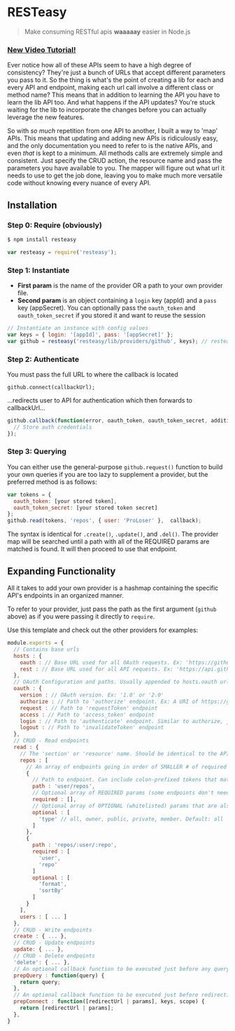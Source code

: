 # RESTeasy
> Make consuming RESTful apis **waaaaay** easier in Node.js

### [New Video Tutorial!](https://vimeo.com/proloser/resteasy)

Ever notice how all of these APIs seem to have a high degree of consistency? They're just a bunch of URLs that accept different parameters you pass to it. So the thing is what's the point of creating a lib for each and every API and endpoint, making each url call involve a different class or method name? This means that in addition to learning the API you have to learn the lib API too. And what happens if the API updates? You're stuck waiting for the lib to incorporate the changes before you can actually leverage the new features.

So with _so much_ repetition from one API to another, I built a way to 'map' APIs. This means that updating and adding new APIs is ridiculously easy, and the only documentation you need to refer to is the native APIs, and even _that_ is kept to a minimum. All methods calls are extremely simple and consistent. Just specify the CRUD action, the resource name and pass the parameters you have available to you. The mapper will figure out what url it needs to use to get the job done, leaving you to make much more versatile code without knowing every nuance of every API.

## Installation

### Step 0: Require (obviously)

```bash
$ npm install resteasy
```

```javascript
var resteasy = require('resteasy');
```

### Step 1: Instantiate

* __First param__ is the name of the provider OR a path to your own provider file.
* __Second param__ is an object containing a `login` key (appId) and a `pass` key (appSecret). You can optionally pass the `oauth_token` and `oauth_token_secret` if you stored it and want to reuse the session

```javascript
// Instantiate an instance with config values
var keys = { login: '[appId]', pass: '[appSecret]' };
var github = resteasy('resteasy/lib/providers/github', keys); // resteasy('./providers/myprovider', ...); 
```

### Step 2: Authenticate

You must pass the full URL to where the callback is located

```
github.connect(callbackUrl);
```

...redirects user to API for authentication which then forwards to callbackUrl...

```javascript
github.callback(function(error, oauth_token, oauth_token_secret, additionalParameters){
  // Store auth credentials
});
```

### Step 3: Querying

You can either use the general-purpose `github.request()` function to build your own queries if you are too lazy to 
supplement a provider, but the preferred method is as follows:

```javascript
var tokens = {
  oauth_token: [your stored token],
  oauth_token_secret: [your stored token secret]
};
github.read(tokens, 'repos', { user: 'ProLoser' },  callback);
```

The syntax is identical for `.create()`, `.update()`, and `.del()`. The provider map will be searched until a path with all
of the REQUIRED params are matched is found. It will then proceed to use that endpoint.

## Expanding Functionality

All it takes to add your own provider is a hashmap containing the specific API's endpoints in an organized manner.

To refer to your provider, just pass the path as the first argument (`github` above) as if you were passing it directly to `require`.

Use this template and check out the other providers for examples:

```javascript
module.exports = {
  // Contains base urls
  hosts : {
    oauth : // Base URL used for all OAuth requests. Ex: 'https://github.com/login/oauth'
    rest : // Base URL used for all API requests. Ex: 'https://api.github.com'
  },
  // OAuth Configuration and paths. Usually appended to hosts.oauth url
  oauth : {
    version : // OAuth version. Ex: '1.0' or '2.0'
    authorize : // Path to 'authorize' endpoint. Ex: A URI of https://github.com/login/oauth/user/authorize would be just 'user/authorize'
    request : // Path to 'requestToken' endpoint
    access : // Path to 'access_token' endpoint 
    login : // Path to 'authenticate' endpoint. Similar to authorize, just auto-redirects
    logout : // Path to 'invalidateToken' endpoint
  },
  // CRUD - Read endpoints
  read : {
    // The 'section' or 'resource' name. Should be identical to the API's resource name
    repos : [
      // An array of endpoints going in order of SMALLER # of required params (or 0 / all optional) to the HIGHEST # of required params
      {
        // Path to endpoint. Can include colon-prefixed tokens that match keys in the params object. Appended to hosts.rest url
        path : 'user/repos',
        // Optional array of REQUIRED params (some endpoints don't need any)
        required : [],
        // Optional array of OPTIONAL (whitelisted) params that are also added to the request and/or substituted as tokens
        optional : [
          'type' // all, owner, public, private, member. Default: all
        ]
      },
      {
        path : 'repos/:user/:repo',
        required : [
          'user',
          'repo'
        ]
        optional : [
          'format',
          'sortBy'
        ]
      }
    ],
    users : [ ... ]
  },
  // CRUD - Write endpoints
  create : { ... },
  // CRUD - Update endpoints
  update: { ... },
  // CRUD - Delete endpoints
  'delete': { ... },
  // An optional callback function to be executed just before any query is fired for API-specific massaging
  prepQuery : function(query) {
    return query;
  },
  // An optional callback function to be executed just before redirecting to connect for auth. Passes a redirectUrl for OAuth v1.0 and a params object for OAuth v2.0
  prepConnect : function([redirectUrl | params], keys, scope) {
    return [redirectUrl | params];
  },
}
```
